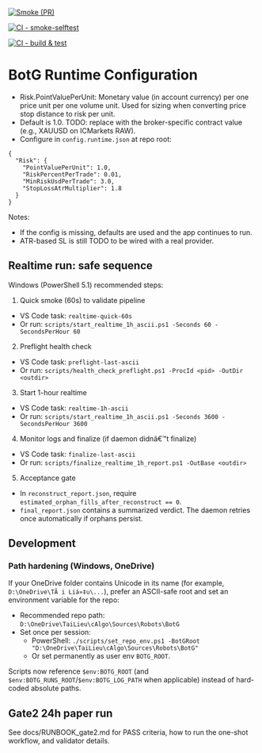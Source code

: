 [![Smoke (PR)](https://github.com/baosang12/BotG/actions/workflows/smoke-on-pr.yml/badge.svg)](https://github.com/baosang12/BotG/actions/workflows/smoke-on-pr.yml)

[![CI - smoke-selftest](https://github.com/baosang12/BotG/actions/workflows/smoke-selftest.yml/badge.svg)](https://github.com/baosang12/BotG/actions/workflows/smoke-selftest.yml)

[![CI - build & test](https://github.com/baosang12/BotG/actions/workflows/smoke-selftest.yml/badge.svg)](https://github.com/baosang12/BotG/actions/workflows/smoke-selftest.yml)

# BotG Runtime Configuration

- Risk.PointValuePerUnit: Monetary value (in account currency) per one price unit per one volume unit. Used for sizing when converting price stop distance to risk per unit.
- Default is 1.0. TODO: replace with the broker-specific contract value (e.g., XAUUSD on ICMarkets RAW).
- Configure in `config.runtime.json` at repo root:

```
{
  "Risk": {
    "PointValuePerUnit": 1.0,
    "RiskPercentPerTrade": 0.01,
    "MinRiskUsdPerTrade": 3.0,
    "StopLossAtrMultiplier": 1.8
  }
}
```

Notes:
- If the config is missing, defaults are used and the app continues to run.
- ATR-based SL is still TODO to be wired with a real provider.

## Realtime run: safe sequence

Windows (PowerShell 5.1) recommended steps:

1) Quick smoke (60s) to validate pipeline
  - VS Code task: `realtime-quick-60s`
  - Or run: `scripts/start_realtime_1h_ascii.ps1 -Seconds 60 -SecondsPerHour 60`

2) Preflight health check
  - VS Code task: `preflight-last-ascii`
  - Or run: `scripts/health_check_preflight.ps1 -ProcId <pid> -OutDir <outdir>`

3) Start 1-hour realtime
  - VS Code task: `realtime-1h-ascii`
  - Or run: `scripts/start_realtime_1h_ascii.ps1 -Seconds 3600 -SecondsPerHour 3600`

4) Monitor logs and finalize (if daemon didnâ€™t finalize)
  - VS Code task: `finalize-last-ascii`
  - Or run: `scripts/finalize_realtime_1h_report.ps1 -OutBase <outdir>`

5) Acceptance gate
  - In `reconstruct_report.json`, require `estimated_orphan_fills_after_reconstruct == 0`.
  - `final_report.json` contains a summarized verdict. The daemon retries once automatically if orphans persist.

## Development

### Path hardening (Windows, OneDrive)

If your OneDrive folder contains Unicode in its name (for example, `D:\OneDrive\TÃ i Liá»‡u\...`), prefer an ASCII-safe root and set an environment variable for the repo:

- Recommended repo path: `D:\OneDrive\TaiLieu\cAlgo\Sources\Robots\BotG`
- Set once per session:
  - PowerShell: `./scripts/set_repo_env.ps1 -BotGRoot "D:\OneDrive\TaiLieu\cAlgo\Sources\Robots\BotG"`
  - Or set permanently as user env `BOTG_ROOT`.

Scripts now reference `$env:BOTG_ROOT` (and `$env:BOTG_RUNS_ROOT`/`$env:BOTG_LOG_PATH` when applicable) instead of hard-coded absolute paths.
## Gate2 24h paper run

See docs/RUNBOOK_gate2.md for PASS criteria, how to run the one-shot workflow, and validator details.

<!-- Test no-op guard: 2025-10-14 20:38:50 -->
